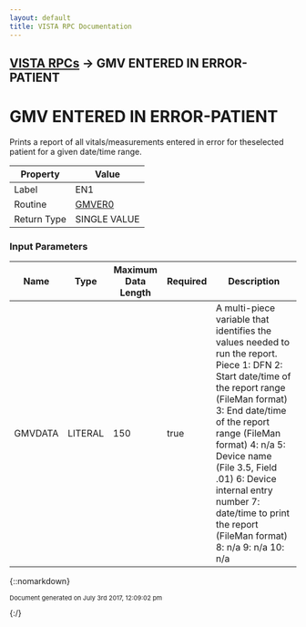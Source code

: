```yaml
---
layout: default
title: VISTA RPC Documentation
---
```


## [VISTA RPCs](TableOfContents) &#8594; GMV ENTERED IN ERROR-PATIENT
# GMV ENTERED IN ERROR-PATIENT

Prints a report of all vitals/measurements entered in error for theselected patient for a given date/time range.

Property | Value
--- | ---
Label | EN1
Routine | [GMVER0](http://code.osehra.org/dox/Routine_GMVER0_source.html)
Return Type | SINGLE VALUE


### Input Parameters

Name | Type | Maximum Data Length | Required | Description
--- | --- | --- | --- | ---
GMVDATA | LITERAL | 150 | true | A multi-piece variable that identifies the values needed to run the report.   Piece  1: DFN         2: Start date/time of the report range (FileMan format)         3: End date/time of the report range (FileMan format)         4: n/a         5: Device name (File 3.5, Field .01)         6: Device internal entry number         7: date/time to print the report (FileMan format)         8: n/a         9: n/a        10: n/a



{::nomarkdown} <br/><p style="font-size: 11px">Document generated on July 3rd 2017, 12:09:02 pm</p>{:/}